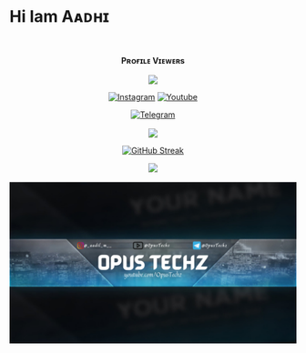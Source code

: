 # Hi Iam Aᴀᴅʜɪ
<div align="center">
<br><p align="center"><b>Pʀᴏғɪʟᴇ Vɪᴇᴡᴇʀs</b></p>  
<p align="center"><img align="center" src="https://profile-counter.glitch.me/{Aadhi000}/count.svg"/></p> 

 [![Instagram](https://img.shields.io/badge/Instagram-%23E4405F.svg?logo=Instagram&logoColor=white)](https://www.instagram.com/_aadil_m__)
 [![Youtube](https://img.shields.io/badge/Youtube-%23E4405F.svg?logo=Youtube&logoColor=white)](https://www.youtube.com/OpusTechz)

<a href="https://telegram.dog/ContactAdmin_0_Bot"><img alt="Telegram" src="https://img.shields.io/badge/Aadhi-2CA5E0?style=for-the-badge&logo=telegram&logoColor=green"/></a>
</p>

<p align="center">
<img src="https://github-stats-alpha.vercel.app/api/?username=aadhi000&cc=000&tc=00ff00&ic=fff000&bc=fff" align="center">
</p>    

[![GitHub Streak](https://github-readme-streak-stats.herokuapp.com/?user=Aadhi000&theme=highcontrast)](https://github.com/Aadhi000/github-readme-streak-stats)
</div>

<p align="center">
<a href="https://youtube.com/channel/UCf_dVNrilcT0V2R--HbYpMA">
  <img src="https://img.shields.io/badge/Subscribe-black?logo=youtube" width="180">
</p>

<p align="center">
  <img src="Logo/logo.png" alt="🙂">
</p>
